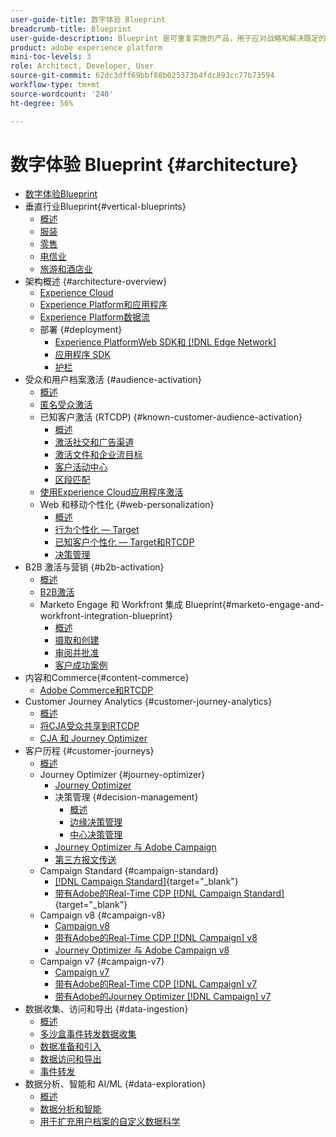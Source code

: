```yaml
---
user-guide-title: 数字体验 Blueprint
breadcrumb-title: Blueprint
user-guide-description: Blueprint 是可重复实施的产品，用于应对战略和解决既定的业务问题，并包含架构图、技术注意事项和相关文档链接。
product: adobe experience platform
mini-toc-levels: 3
role: Architect, Developer, User
source-git-commit: 62dc3dff69bbf88b025373b4fdc893cc77b73594
workflow-type: tm+mt
source-wordcount: '240'
ht-degree: 56%

---
```



# 数字体验 Blueprint {#architecture}

+ [数字体验Blueprint](/help/blueprints/overview.md)
+ 垂直行业Blueprint{#vertical-blueprints}
   + [概述](/help/blueprints/vertical-blueprints/overview.md)
   + [服装](/help/blueprints/vertical-blueprints/apparel.md)
   + [零售](/help/blueprints/vertical-blueprints/retail.md)
   + [电信业](/help/blueprints/vertical-blueprints/telecommunications.md)
   + [旅游和酒店业](/help/blueprints/vertical-blueprints/travel-hospitality.md)
+ 架构概述 {#architecture-overview}
   + [Experience Cloud](/help/blueprints/experience-platform/experience-cloud.md)
   + [Experience Platform和应用程序](/help/blueprints/experience-platform/platform-applications.md)
   + [Experience Platform数据流](/help/blueprints/experience-platform/platform-data-flow.md)
   + 部署 {#deployment}
      + [Experience PlatformWeb SDK和 [!DNL Edge Network]](/help/blueprints/experience-platform/deployment/websdk.md)
      + [应用程序 SDK](/help/blueprints/experience-platform/deployment/appsdk.md)
      + [护栏](/help/blueprints/experience-platform/deployment/guardrails.md)
+ 受众和用户档案激活 {#audience-activation}
   + [概述](/help/blueprints/audience-activation/overview.md)
   + [匿名受众激活](/help/blueprints/audience-activation/anonymous.md)
   + 已知客户激活 (RTCDP) {#known-customer-audience-activation}
      + [概述](/help/blueprints/audience-activation/known.md)
      + [激活社交和广告渠道](/help/blueprints/audience-activation/advertising-activation.md)
      + [激活文件和企业流目标](/help/blueprints/audience-activation/enterprise-destinations.md)
      + [客户活动中心](/help/blueprints/audience-activation/customer-activity.md)
      + [区段匹配](/help/blueprints/audience-activation/segment-match.md)
   + [使用Experience Cloud应用程序激活](/help/blueprints/audience-activation/platform-and-applications.md)
   + Web 和移动个性化 {#web-personalization}
      + [概述](/help/blueprints/audience-activation/web-personalization/overview.md)
      + [行为个性化 — Target](/help/blueprints//audience-activation/web-personalization/behavioral.md)
      + [已知客户个性化 — Target和RTCDP](/help/blueprints/audience-activation/web-personalization/known-personalization.md)
      + [决策管理](/help/blueprints/audience-activation/web-personalization/decision-management-edge.md)
+ B2B 激活与营销 {#b2b-activation}
   + [概述](/help/blueprints/b2b/overview.md)
   + [B2B激活](/help/blueprints/b2b/b2bactivation.md)
   + Marketo Engage 和 Workfront 集成 Blueprint{#marketo-engage-and-workfront-integration-blueprint}
      + [概述](/help/blueprints/b2b/marketo-engage-and-workfront-integration-blueprint/overview.md)
      + [摄取和创建](/help/blueprints/b2b/marketo-engage-and-workfront-integration-blueprint/intake-and-create.md)
      + [审阅并批准](/help/blueprints/b2b/marketo-engage-and-workfront-integration-blueprint/review-and-approve-blueprint.md)
      + [客户成功案例](/help/blueprints/b2b/marketo-engage-and-workfront-integration-blueprint/customer-success-stories.md)
+ 内容和Commerce{#content-commerce}
   + [Adobe Commerce和RTCDP](/help/blueprints/content-commerce/commerce/commerce-rtcdp.md)
+ Customer Journey Analytics {#customer-journey-analytics}
   + [概述](/help/blueprints/customer-journey-analytics/overview.md)
   + [将CJA受众共享到RTCDP](/help/blueprints/customer-journey-analytics/cja-rtcdp.md)
   + [CJA 和 Journey Optimizer](/help/blueprints/customer-journey-analytics/cja-ajo.md)
+ 客户历程 {#customer-journeys}
   + [概述](/help/blueprints/customer-journeys/overview.md)
   + Journey Optimizer {#journey-optimizer}
      + [Journey Optimizer](/help/blueprints/customer-journeys/journey-optimizer.md)
      + 决策管理 {#decision-management}
         + [概述](/help/blueprints/customer-journeys/decision_management/decision-management-overview.md)
         + [边缘决策管理](/help/blueprints/customer-journeys/decision_management/decision-management-edge.md)
         + [中心决策管理](/help/blueprints/customer-journeys/decision_management/decision-management-hub.md)
      + [Journey Optimizer 与 Adobe Campaign  ](/help/blueprints/customer-journeys/ajo-and-campaign.md)
      + [第三方报文传送](/help/blueprints/customer-journeys/3rd-party-messaging.md)
   + Campaign Standard {#campaign-standard}
      + [[!DNL Campaign Standard]](https://experienceleague.adobe.com/docs/campaign-standard.html?lang=zh-Hans){target="_blank"}
      + [带有Adobe的Real-Time CDP [!DNL Campaign Standard]](https://experienceleague.adobe.com/docs/campaign-standard/using/integrating-with-adobe-cloud/adobe-experience-platform/aep-sources-destinations/get-started-sources-destinations.html?lang=zh-Hans){target="_blank"}
   + Campaign v8 {#campaign-v8}
      + [Campaign v8](/help/blueprints/customer-journeys/campaign-v8.md)
      + [带有Adobe的Real-Time CDP [!DNL Campaign] v8](/help/blueprints/customer-journeys/rtcdp-and-campaign-v8.md)
      + [Journey Optimizer 与 Adobe Campaign v8](/help/blueprints/customer-journeys/ajo-and-campaign-v8.md)
   + Campaign v7 {#campaign-v7}
      + [Campaign v7](/help/blueprints/customer-journeys/campaign-v7.md)
      + [带有Adobe的Real-Time CDP [!DNL Campaign] v7](/help/blueprints/customer-journeys/rtcdp-and-campaign.md)
      + [带有Adobe的Journey Optimizer [!DNL Campaign] v7](/help/blueprints/customer-journeys/ajo-and-campaign-v7.md)
+ 数据收集、访问和导出 {#data-ingestion}
   + [概述](/help/blueprints/data-ingestion/overview.md)
   + [多沙盒事件转发数据收集](/help/blueprints/data-ingestion/multi-sandbox-event-forwarding.md)
   + [数据准备和引入](/help/blueprints/data-ingestion/ingestion.md)
   + [数据访问和导出](/help/blueprints/data-ingestion/egress.md)
   + [事件转发](/help/blueprints/data-ingestion/server-side-collection.md)
+ 数据分析、智能和 AI/ML {#data-exploration}
   + [概述](/help/blueprints/data-insights/overview.md)
   + [数据分析和智能](/help/blueprints/data-insights/analysis.md)
   + [用于扩充用户档案的自定义数据科学](/help/blueprints/data-insights/data-science.md)
